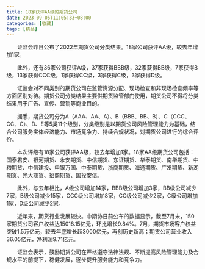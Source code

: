 ```yaml
---
title: 18家获评AA级的期货公司
date: 2023-09-05T11:05:33+08:00
categories: [收藏]
tags: [精品]
---
```


　　证监会昨日公布了2022年期货公司分类结果。18家公司获评AA级，较去年增加1家。

　　此外，还有36家公司获评A级，37家获得BBB级，32家获得BB级，7家获得B级，13家获得CCC级，1家获得CC级，3家获得C级，3家获得D级。

　　证监会对不同类别的期货公司在监管资源分配、现场检查和非现场检查频率等方面区别对待。期货公司分类结果主要供期货监管部门使用，期货公司不得将分类结果用于广告、宣传、营销等商业目的。

　　据悉，期货公司分为A（AAA、AA、A）、B（BBB、BB、B）、C（CCC、CC、C）、D、E等5类11个级别，分类级别是以期货公司风险管理能力为基础，结合公司服务实体经济能力、市场竞争力、持续合规状况，对期货公司进行的综合评价。

　　本次评级有18家公司获评AA级，较去年增加1家。18家AA级期货公司包括：国泰君安、银河期货、永安期货、中信期货、东证期货、华泰期货、南华期货、中粮期货、中信建投、申银万国、中泰期货、浙商期货、海通期货、广发期货、新湖期货、光大期货、招商期货、国投安信。

　　此外，与去年相比，A级公司增加14家，BBB级公司增加3家，BB级公司减少7家，B级公司减少15家，CCC级公司增加8家，CC级公司减少2家，C级公司增加1家，D级公司减少2家。

　　近年来，期货行业发展较快。中期协日前公布的数据显示，截至7月末，150家期货公司客户权益达15018.15亿元，环比增长9.84%。7月，期货市场客户权益突破1.5万亿元，较去年底增长超3000亿元，再创历史新高；期货公司营业收入36.05亿元，净利润9.71亿元。

　　证监会表示，鼓励期货公司在严格遵守法律法规、不断提高风险管理能力及合规水平的前提下，稳健发展，逐步提升服务能力和竞争力。